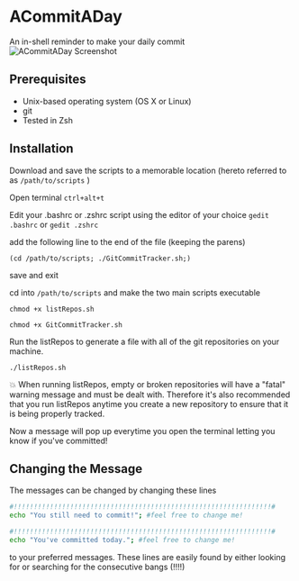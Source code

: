 ACommitADay
====================
An in-shell reminder to make your daily commit
![ACommitADay Screenshot](https://raw.githubusercontent.com/kassandrasmith/ACommitADay/master/meta/Screenshot.png)


Prerequisites
---------------------

* Unix-based operating system (OS X or Linux)
* git
* Tested in Zsh

Installation
---------------------

Download and save the scripts to a memorable location (hereto referred to as `/path/to/scripts` )

Open terminal `ctrl+alt+t`

Edit your .bashrc or .zshrc script using the editor of your choice
    `gedit .bashrc` or `gedit .zshrc`

add the following line to the end of the file (keeping the parens)

    (cd /path/to/scripts; ./GitCommitTracker.sh;)

save and exit

cd into `/path/to/scripts` and make the two main scripts executable

    chmod +x listRepos.sh

    chmod +x GitCommitTracker.sh

Run the listRepos to generate a file with all of the git repositories on your machine.

    ./listRepos.sh

:boom: When running listRepos, empty or broken repositories will have a "fatal" warning message and must be dealt with. Therefore it's also recommended that you run listRepos anytime you create a new repository to ensure that it is being properly tracked.

Now a message will pop up everytime you open the terminal letting you know if you've committed!

Changing the Message
---------------------

The messages can be changed by changing these lines
````sh
#!!!!!!!!!!!!!!!!!!!!!!!!!!!!!!!!!!!!!!!!!!!!!!!!!!!!!!!!!!!!!!!!#
echo "You still need to commit!"; #feel free to change me!

#!!!!!!!!!!!!!!!!!!!!!!!!!!!!!!!!!!!!!!!!!!!!!!!!!!!!!!!!!!!!!!!!#
echo "You've committed today."; #feel free to change me!
````
to your preferred messages. These lines are easily found by either looking for or searching for the consecutive bangs (!!!!)
